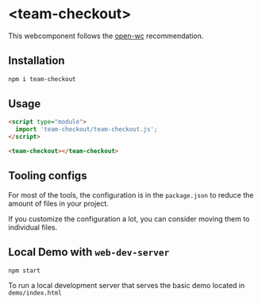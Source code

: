 # \<team-checkout>

This webcomponent follows the [open-wc](https://github.com/open-wc/open-wc) recommendation.

## Installation
```bash
npm i team-checkout
```

## Usage
```html
<script type="module">
  import 'team-checkout/team-checkout.js';
</script>

<team-checkout></team-checkout>
```



## Tooling configs

For most of the tools, the configuration is in the `package.json` to reduce the amount of files in your project.

If you customize the configuration a lot, you can consider moving them to individual files.

## Local Demo with `web-dev-server`
```bash
npm start
```
To run a local development server that serves the basic demo located in `demo/index.html`
